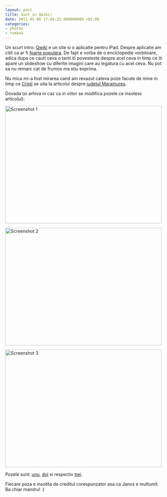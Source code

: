 ```yaml
---
layout: post
title: Sunt in Qwiki!
date: 2011-05-06 17:04:23.000000000 +02:00
categories:
- photos
- română
---
```

Un scurt intro: <a href="http://www.qwiki.com">Qwiki</a> e un site si o aplicatie pentru iPad. Despre aplicatie am citit ca ar fi <a href="http://techcrunch.com/2011/05/03/qwiki-ipad-app-hits-250k-downloads-in-11-days/">foarte populara</a>. De fapt e vorba de o enciclopedie vorbitoare, adica dupa ce cauti ceva o tanti iti povesteste despre acel ceva in timp ce iti apare un slideshow cu diferite imagini care au legatura cu acel ceva. Nu pot sa nu remarc cat de frumos ma stiu exprima.

Nu mica mi-a fost mirarea cand am revazut cateva poze facute de mine in timp ce <a href="http://www.facebook.com/colacristian">Cristi</a> se uita la articolul despre <a href="http://www.qwiki.com/q/#!/Maramureş_County">judetul Maramures</a>.

Dovada (si arhiva in caz ca in viitor se modifica pozele ce insotesc articolul):

<a href="https://content.rusiczki.net/2011/05/photo-0.png"><img src="https://content.rusiczki.net/2011/05/photo-0-500x375.png" alt="Screenshot 1" title="Screenshot 1" width="500" height="375"/></a>

<a href="https://content.rusiczki.net/2011/05/photo-1.png"><img src="https://content.rusiczki.net/2011/05/photo-1-500x375.png" alt="Screenshot 2" title="Screenshot 2" width="500" height="375"/></a>

<a href="https://content.rusiczki.net/2011/05/photo-2.png"><img src="https://content.rusiczki.net/2011/05/photo-2-500x375.png" alt="Screenshot 3" title="Screenshot 3" width="500" height="375"/></a>

Pozele sunt: <a href="http://www.flickr.com/photos/janos/2129021193/">unu</a>, <a href="http://www.flickr.com/photos/janos/2129798320/">doi</a> si respectiv <a href="http://www.flickr.com/photos/janos/2129800710/">trei</a>.

Fiecare poza e insotita de creditul corespunzator asa ca Janos e multumit. Ba chiar mandru! :)
